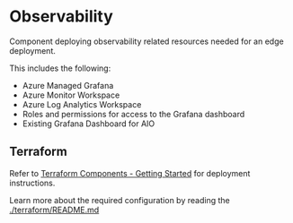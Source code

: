 # Observability

Component deploying observability related resources needed for an edge deployment.

This includes the following:

- Azure Managed Grafana
- Azure Monitor Workspace
- Azure Log Analytics Workspace
- Roles and permissions for access to the Grafana dashboard
- Existing Grafana Dashboard for AIO

## Terraform

Refer to [Terraform Components - Getting Started](../README.md#terraform-components---getting-started) for
deployment instructions.

Learn more about the required configuration by reading the [./terraform/README.md](./terraform/README.md)
